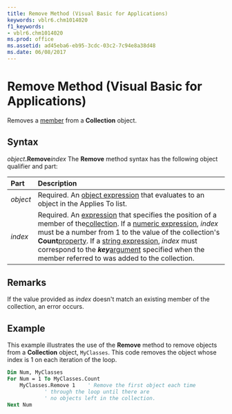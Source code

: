 ```yaml
---
title: Remove Method (Visual Basic for Applications)
keywords: vblr6.chm1014020
f1_keywords:
- vblr6.chm1014020
ms.prod: office
ms.assetid: ad45eba6-eb95-3cdc-03c2-7c94e8a38d48
ms.date: 06/08/2017
---
```



# Remove Method (Visual Basic for Applications)



Removes a [member](../../Glossary/vbe-glossary.md) from a **Collection** object.

## Syntax

_object_**.Remove**_index_
The  **Remove** method syntax has the following object qualifier and part:


|**Part**|**Description**|
|:-----|:-----|
| _object_|Required. An [object expression](../../Glossary/vbe-glossary.md) that evaluates to an object in the Applies To list.|
| _index_|Required. An [expression](../../Glossary/vbe-glossary.md) that specifies the position of a member of the[collection](../../Glossary/vbe-glossary.md). If a [numeric expression](../../Glossary/vbe-glossary.md),  _index_ must be a number from 1 to the value of the collection's **Count**[property](../../Glossary/vbe-glossary.md). If a [string expression](../../Glossary/vbe-glossary.md),  _index_ must correspond to the **_key_**[argument](../../Glossary/vbe-glossary.md) specified when the member referred to was added to the collection.|

## Remarks

If the value provided as  _index_ doesn't match an existing member of the collection, an error occurs.

## Example

This example illustrates the use of the  **Remove** method to remove objects from a **Collection** object, `MyClasses`. This code removes the object whose index is 1 on each iteration of the loop.


```vb
Dim Num, MyClasses
For Num = 1 To MyClasses.Count    
    MyClasses.Remove 1    ' Remove the first object each time
            ' through the loop until there are 
            ' no objects left in the collection.
Next Num

```


